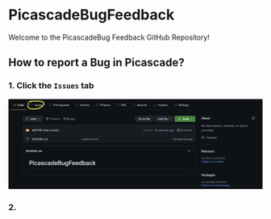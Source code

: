 # PicascadeBugFeedback

Welcome to the PicascadeBug Feedback GitHub Repository!

## How to report a Bug in Picascade?

### 1. Click the `Issues` tab
<img src="./demopic.png" />

### 2. 
